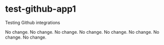 # test-github-app1
Testing Github integrations

No change.
No change.
No change.
No change.
No change.
No change.
No change.
No change.
